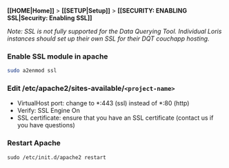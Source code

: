 **[[HOME|Home]]** > **[[SETUP|Setup]]** > **[[SECURITY: ENABLING SSL|Security: Enabling SSL]]**

_Note: SSL is not fully supported for the Data Querying Tool.  Individual Loris instances should set up their own SSL for their DQT couchapp hosting._

### Enable SSL module in apache

```bash
sudo a2enmod ssl
```
### Edit /etc/apache2/sites-available/`<project-name>`

- VirtualHost port: change to *:443 (ssl) instead of *:80 (http)
- Verify: SSL Engine On 
- SSL certificate: ensure that you have an SSL certificate (contact us if you have questions)

### Restart Apache

```
sudo /etc/init.d/apache2 restart
```